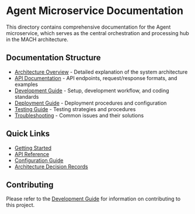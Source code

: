# Agent Microservice Documentation

This directory contains comprehensive documentation for the Agent microservice, which serves as the central orchestration and processing hub in the MACH architecture.

## Documentation Structure

- [Architecture Overview](./architecture/README.md) - Detailed explanation of the system architecture
- [API Documentation](./api/README.md) - API endpoints, request/response formats, and examples
- [Development Guide](./development/README.md) - Setup, development workflow, and coding standards
- [Deployment Guide](./deployment/README.md) - Deployment procedures and configuration
- [Testing Guide](./testing/README.md) - Testing strategies and procedures
- [Troubleshooting](./troubleshooting/README.md) - Common issues and their solutions

## Quick Links

- [Getting Started](./development/getting_started.md)
- [API Reference](./api/reference.md)
- [Configuration Guide](./deployment/configuration.md)
- [Architecture Decision Records](./architecture/adr/README.md)

## Contributing

Please refer to the [Development Guide](./development/README.md) for information on contributing to this project. 